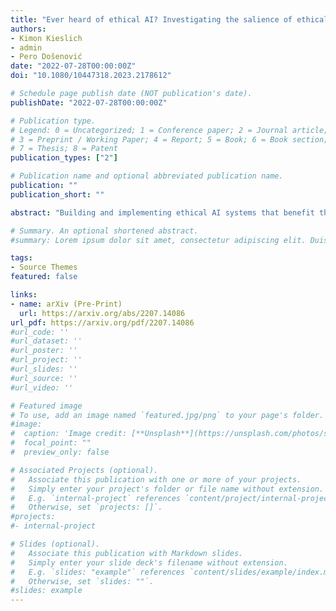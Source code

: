 ```yaml
---
title: "Ever heard of ethical AI? Investigating the salience of ethical AI issues among the German population"
authors:
- Kimon Kieslich
- admin
- Pero Došenović
date: "2022-07-28T00:00:00Z"
doi: "10.1080/10447318.2023.2178612"

# Schedule page publish date (NOT publication's date).
publishDate: "2022-07-28T00:00:00Z"

# Publication type.
# Legend: 0 = Uncategorized; 1 = Conference paper; 2 = Journal article;
# 3 = Preprint / Working Paper; 4 = Report; 5 = Book; 6 = Book section;
# 7 = Thesis; 8 = Patent
publication_types: ["2"]

# Publication name and optional abbreviated publication name.
publication: ""
publication_short: ""

abstract: "Building and implementing ethical AI systems that benefit the whole society is cost-intensive and a multi-faceted task fraught with potential problems. While computer science focuses mostly on the technical questions to mitigate social issues, social science addresses citizens' perceptions to elucidate social and political demands that influence the societal implementation of AI systems. Thus, in this study, we explore the salience of AI issues in the public with an emphasis on ethical criteria to investigate whether it is likely that ethical AI is actively requested by the population. Between May 2020 and April 2021, we conducted 15 surveys asking the German population about the most important AI-related issues (total of N=14,988 respondents). Our results show that the majority of respondents were not concerned with AI at all. However, it can be seen that general interest in AI and a higher educational level are predictive of some engagement with AI. Among those, who reported having thought about AI, specific applications (e.g., autonomous driving) were by far the most mentioned topics. Ethical issues are voiced only by a small subset of citizens with fairness, accountability, and transparency being the least mentioned ones. These have been identified in several ethical guidelines (including the EU Commission's proposal) as key elements for the development of ethical AI. The salience of ethical issues affects the behavioral intentions of citizens in the way that they 1) tend to avoid AI technology and 2) engage in public discussions about AI. We conclude that the low level of ethical implications may pose a serious problem for the actual implementation of ethical AI for the Common Good and emphasize that those who are presumably most affected by ethical issues of AI are especially unaware of ethical risks. Yet, once ethical AI is top of the mind, there is some potential for activism."

# Summary. An optional shortened abstract.
#summary: Lorem ipsum dolor sit amet, consectetur adipiscing elit. Duis posuere tellus ac convallis placerat. Proin tincidunt magna sed ex sollicitudin condimentum.

tags:
- Source Themes
featured: false

links:
- name: arXiv (Pre-Print)
  url: https://arxiv.org/abs/2207.14086
url_pdf: https://arxiv.org/pdf/2207.14086
#url_code: ''
#url_dataset: ''
#url_poster: ''
#url_project: ''
#url_slides: ''
#url_source: ''
#url_video: ''

# Featured image
# To use, add an image named `featured.jpg/png` to your page's folder. 
#image:
#  caption: 'Image credit: [**Unsplash**](https://unsplash.com/photos/s9CC2SKySJM)'
#  focal_point: ""
#  preview_only: false

# Associated Projects (optional).
#   Associate this publication with one or more of your projects.
#   Simply enter your project's folder or file name without extension.
#   E.g. `internal-project` references `content/project/internal-project/index.md`.
#   Otherwise, set `projects: []`.
#projects:
#- internal-project

# Slides (optional).
#   Associate this publication with Markdown slides.
#   Simply enter your slide deck's filename without extension.
#   E.g. `slides: "example"` references `content/slides/example/index.md`.
#   Otherwise, set `slides: ""`.
#slides: example
---
```

